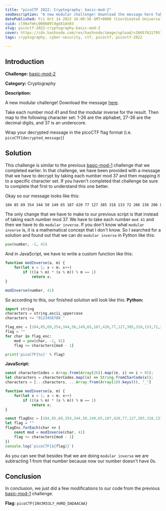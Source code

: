 ```yaml
---
title: "picoCTF 2022: Cryptography: basic-mod-2"
seoDescription: "A new modular challenge! Download the message here Take each number mod 41 and find the modular inverse for the result."
datePublished: Fri Oct 14 2022 16:00:56 GMT+0000 (Coordinated Universal Time)
cuid: cl98ofmhc000609l9gd41dn03
slug: picoctf-2022-cryptography-basic-mod-2
cover: https://cdn.hashnode.com/res/hashnode/image/upload/v1665763179518/m1LKnfA_r.png
tags: cryptography, cyber-security, ctf, picoctf, picoctf-2022

---
```


## Introduction
**Challenge:** [basic-mod-2](https://play.picoctf.org/practice/challenge/254?originalEvent=70&page=1)

**Category:** Cryptography

**Description:**

A new modular challenge! 
Download the message [here](https://artifacts.picoctf.net/c/500/message.txt).

Take each number mod 41 and find the modular inverse for the result. Then map to the following character set: 1-26 are the alphabet, 27-36 are the decimal digits, and 37 is an underscore.

Wrap your decrypted message in the picoCTF flag format (i.e. `picoCTF{decrypted_message}`)

## Solution
This challenge is similar to the previous [basic-mod-1](https://programmingfire.com/picoctf-2022-cryptography-basic-mod1) challenge that we completed earlier. In that challenge, we have been provided with a message that we have to decrypt by taking each number mod 37 and then mapping it to a specific character set. If you haven't completed that challenge be sure to complete that first to understand this one better.

Okay so our message looks like this:
```txt
104 85 69 354 344 50 149 65 187 420 77 127 385 318 133 72 206 236 206 83 342 206 370 
```

The only change that we have to make to our previous script is that instead of taking each number mod 37. We have to take each number `mod 41` and then we have to do `modular inverse`. If you don't know what `modular inverse` is, it is a mathematical concept that I don't know. So I searched for a solution and found out that we can do `modular inverse` in Python like this:
```python
pow(number, -1, 41)
```
And in JavaScript, we have to write a custom function like this:
```javascript
function modInverse(a, m) {
    for(let x = 1; x < m; x++)
        if (((a % m) * (x % m)) % m == 1)
            return x;
}

modInverse(number, 41)
```
So according to this, our finished solution will look like this:
**Python:**
```python
import string
characters = string.ascii_uppercase
characters += "0123456789_"

flag_enc = [104,85,69,354,344,50,149,65,187,420,77,127,385,318,133,72,206,236,206,83,342,206,370]
flag = ""
for char in flag_enc:
    mod = pow(char, -1, 41)
    flag += characters[mod - 1]

print('picoCTF{%s}' % flag)
``` 
**JavaScript:**
```javascript
const characterCodes = Array.from(Array(26)).map((e, i) => i + 65);
let characters = characterCodes.map((x) => String.fromCharCode(x));
characters = [...characters, ...Array.from(Array(10).keys()), "_"]

function modInverse(a, m) {
    for(let x = 1; x < m; x++)
        if (((a % m) * (x % m)) % m == 1)
            return x;
}

const flagEnc = [104,85,69,354,344,50,149,65,187,420,77,127,385,318,133,72,206,236,206,83,342,206,370]
let flag = ""
flagEnc.forEach(char => {
    const mod = modInverse(char, 41)
    flag += characters[mod - 1]
})
console.log(`picoCTF{${flag}}`)
```
As you can see that besides that we are doing `modular inverse` we are subtracting 1 from that number because now our number doesn't have 0s.

## Conclusion
In conclusion, we just did a few modifications to our code from the previous [basic-mod-1](https://programmingfire.com/picoctf-2022-cryptography-basic-mod1) challenge.

**Flag:** `picoCTF{1NV3R53LY_H4RD_DADAACAA}`